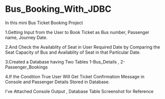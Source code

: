 # Bus_Booking_With_JDBC

In this mini Bus Ticket Booking Project

1.Getting Input from the User to Book Ticket as Bus number, Passenger name, Journey Date.

2.And Check the Availablity of Seat in User Required Date 
  by Comparing the Seat Capacity of Bus and Availablity of Seat in that Particular Date.

3.Created a Database having Two Tables 1-Bus_Details , 2-Passenger_Bookings

4.If the Condition True User Will Get Ticket Confirmation Message in Console 
  and Passenger Details Stored in Database.
  
I've Attached Console Output , Database Table Screenshot for Reference
